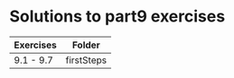 # Solutions to part9 exercises

| Exercises | Folder     |
| --------- | ---------- |
| 9.1 - 9.7 | firstSteps |
